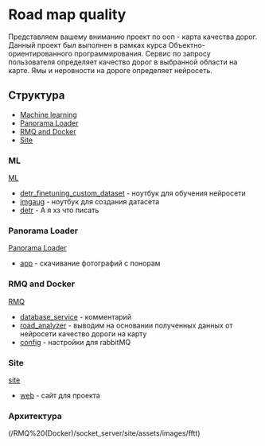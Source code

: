 # Road map quality

Представляем вашему вниманию проект по ооп - карта качества дорог. Данный проект был выполнен в рамках курса Объектно-ориентированного программирования. Сервис по запросу пользователя определяет качество дорог в выбранной области на карте. Ямы и неровности на дороге определяет нейросеть.

## Структура
- [Machine learning](#ML)
- [Panorama Loader](#panorama-loader)
- [RMQ and Docker](#rmq-and-docker)
- [Site](#site)

### ML
[ML](/ML)

- [detr_finetuning_custom_dataset](/ML/detr_finetuning_custom_dataset.ipynb) - ноутбук для обучения нейросети
- [imgaug](/ML/imgaug.ipynb) - ноутбук для создания датасета
- [detr](/ML/detr.py) - А я хз что писать

### Panorama Loader
[Panorama Loader](/Panorama%20Loader)

- [app](/Panorama%20Loader/app.js) - скачивание фотографий с понорам

### RMQ and Docker
[RMQ](/RMQ%20(Docker))

- [database_service](/RMQ%20(Docker)/database_service/database_service.js) - комментарий
- [road_analyzer](/RMQ%20(Docker)/road_analyzer/road_analyzer.js) - выводим на основании полученных данных от нейросети качество дороги на карту
- [config](/RMQ%20(Docker)/config.json) - настройки для rabbitMQ

### Site
[site](/RMQ%20(Docker)/socket_server/site)

- [web](/RMQ%20(Docker)/socket_server/site/index.html) - сайт для проекта

### Архитектура
(/RMQ%20(Docker)/socket_server/site/assets/images/fftt)
